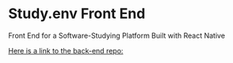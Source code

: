 # Study.env Front End
Front End for a Software-Studying Platform Built with React Native

[Here is a link to the back-end repo:](https://github.com/mlembke1/Q3P-Back-End)

